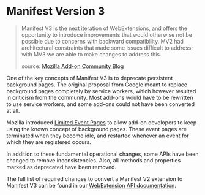 # Manifest Version 3

> Manifest V3 is the next iteration of WebExtensions, and offers the opportunity to introduce improvements that would otherwise not be possible due to concerns with backward compatibility. MV2 had architectural constraints that made some issues difficult to address; with MV3 we are able to make changes to address this.
>
> source: [Mozilla Add-on Community Blog](https://blog.mozilla.org/addons/2022/05/18/manifest-v3-in-firefox-recap-next-steps/)

One of the key concepts of Manifest V3 is to deprecate persistent background pages. The original proposal from Google meant to replace background pages completely by service workers, which however resulted in criticism from the community. Most add-ons would have to be rewritten to use service workers, and some add-ons could not have been converted at all.

Mozilla introduced [Limited Event Pages](https://github.com/w3c/webextensions/issues/134#issue-1049674790) to allow add-on developers to keep using the known concept of background pages. These event pages are terminated when they become idle, and restarted whenever an event for which they are registered occurs.

In addition to these fundamental operational changes, some APIs have been changed to remove inconsistencies. Also, all methods and properties marked as deprecated have been removed.

The full list of required changes to convert a Manifest V2 extension to Manifest V3 can be found in our [WebExtension API documentation](https://webextension-api.thunderbird.net/en/beta-mv3/changes/128.html).

